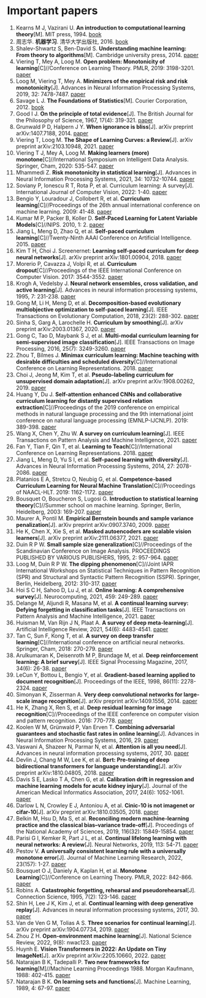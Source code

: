 # Important papers

1. Kearns M J, Vazirani U. **An introduction to computational learning theory**[M]. MIT press, 1994. [book](https://books.google.com/books?hl=zh-CN&lr=&id=vCA01wY6iywC&oi=fnd&pg=PR11&ots=p3M5eXutCA&sig=IyM8SW_y0WxvrLkwNZDv6GeOSUc)
1. 周志华. **机器学习**. 清华大学出版社, 2016. [book](https://cs.nju.edu.cn/zhouzh/zhouzh.files/publication/MLbook2016.htm)
1. Shalev-Shwartz S, Ben-David S. **Understanding machine learning: From theory to algorithms**[M]. Cambridge university press, 2014. [paper](http://103.47.12.35/bitstream/handle/1/1069/understanding-machine-learning-theory-algorithms.pdf?sequence=1&isAllowed=y)
1. Viering T, Mey A, Loog M. **Open problem: Monotonicity of learning**[C]//Conference on Learning Theory. PMLR, 2019: 3198-3201. [paper](http://proceedings.mlr.press/v99/viering19a/viering19a.pdf)
1. Loog M, Viering T, Mey A. **Minimizers of the empirical risk and risk monotonicity**[J]. Advances in Neural Information Processing Systems, 2019, 32: 7478-7487. [paper](https://arxiv.org/pdf/1907.05476.pdf)
1. Savage L J. **The Foundations of Statistics**[M]. Courier Corporation, 2012. [book](https://books.google.com/books?hl=zh-CN&lr=&id=N_bBAgAAQBAJ&oi=fnd&pg=PA1&ots=8uoDYHkm-n&sig=A_hAwDj_75zC4jIBsXviGyicmR4)
1. Good I J. **On the principle of total evidence**[J]. The British Journal for the Philosophy of Science, 1967, 17(4): 319-321. [paper](https://www.jstor.org/stable/pdf/686773.pdf?casa_token=D7XZRowDd30AAAAA:wmGJvHj1AvbGc76It-oP3wPeKI6n1hvqYVhJQS6OPHqHAAd48Dsv2UvZ5a3I_xw5H3zrC3gqRx73DtT9PY0P_QNTTW0vX-h__Dt1WZDa8GKdHaEWv3Wkrg)
1. Grunwald P D, Halpern J Y. **When ignorance is bliss**[J]. arXiv preprint arXiv:1407.7188, 2014. [paper](https://www.researchgate.net/profile/Peter-Gruenwald/publication/221404811_When_Ignorance_is_Bliss/links/546378a60cf2c0c6aec4c031/When-Ignorance-is-Bliss.pdf)
1. Viering T, Loog M. **The Shape of Learning Curves: a Review**[J]. arXiv preprint arXiv:2103.10948, 2021. [paper](https://arxiv.org/pdf/2103.10948.pdf)
1. Viering T J, Mey A, Loog M. **Making learners (more) monotone**[C]//International Symposium on Intelligent Data Analysis. Springer, Cham, 2020: 535-547. [paper](https://www.researchgate.net/profile/Tom-Viering/publication/337531868_Making_Learners_More_Monotone/links/5f4e07b9a6fdcc14c504d66c/Making-Learners-More-Monotone.pdf)
1. Mhammedi Z. **Risk monotonicity in statistical learning**[J]. Advances in Neural Information Processing Systems, 2021, 34: 10732-10744. [paper](https://proceedings.neurips.cc/paper/2021/file/5907c88df2965e500c98e948dfae20c0-Paper.pdf)
1. Soviany P, Ionescu R T, Rota P, et al. Curriculum learning: A survey[J]. International Journal of Computer Vision, 2022: 1-40. [paper](https://link.springer.com/content/pdf/10.1007/s11263-022-01611-x.pdf?pdf=button)
1. Bengio Y, Louradour J, Collobert R, et al. **Curriculum learning**[C]//Proceedings of the 26th annual international conference on machine learning. 2009: 41-48. [paper](http://www.thespermwhale.com/jaseweston/papers/curriculum.pdf)
1. Kumar M P, Packer B, Koller D. **Self-Paced Learning for Latent Variable Models**[C]//NIPS. 2010, 1: 2. [paper](http://papers.neurips.cc/paper/3923-self-paced-learning-for-latent-variable-models.pdf)
1. Jiang L, Meng D, Zhao Q, et al. **Self-paced curriculum learning**[C]//Twenty-Ninth AAAI Conference on Artificial Intelligence. 2015. [paper](https://www.aaai.org/ocs/index.php/AAAI/AAAI15/paper/viewFile/%0B9750/9929)
1. Kim T H, Choi J. Screenernet: **Learning self-paced curriculum for deep neural networks**[J]. arXiv preprint arXiv:1801.00904, 2018. [paper](https://arxiv.org/pdf/1801.00904.pdf)
1. Morerio P, Cavazza J, Volpi R, et al. **Curriculum dropout**[C]//Proceedings of the IEEE International Conference on Computer Vision. 2017: 3544-3552. [paper](http://www.vision.jhu.edu/assets/MorerioICCV17.pdf)
1. Krogh A, Vedelsby J. **Neural network ensembles, cross validation, and active learning**[J]. Advances in neural information processing systems, 1995, 7: 231-238. [paper](http://citeseerx.ist.psu.edu/viewdoc/download?doi=10.1.1.52.9672&rep=rep1&type=pdf)
1. Gong M, Li H, Meng D, et al. **Decomposition-based evolutionary multiobjective optimization to self-paced learning**[J]. IEEE Transactions on Evolutionary Computation, 2018, 23(2): 288-302. [paper](https://ieeexplore.ieee.org/abstract/document/8396286/)
1. Sinha S, Garg A, Larochelle H. **Curriculum by smoothing**[J]. arXiv preprint arXiv:2003.01367, 2020. [paper](https://arxiv.org/pdf/2003.01367.pdf)
1. Gong C, Tao D, Maybank S J, et al. **Multi-modal curriculum learning for semi-supervised image classification**[J]. IEEE Transactions on Image Processing, 2016, 25(7): 3249-3260. [paper](https://www.dcs.bbk.ac.uk/~SJMAYBANK/MultiModal.pdf)
1. Zhou T, Bilmes J. **Minimax curriculum learning: Machine teaching with desirable difficulties and scheduled diversity**[C]//International Conference on Learning Representations. 2018. [paper](https://openreview.net/pdf?id=BywyFQlAW)
1. Choi J, Jeong M, Kim T, et al. **Pseudo-labeling curriculum for unsupervised domain adaptation**[J]. arXiv preprint arXiv:1908.00262, 2019. [paper](https://arxiv.org/pdf/1908.00262.pdf)
1. Huang Y, Du J. **Self-attention enhanced CNNs and collaborative curriculum learning for distantly supervised relation extraction**[C]//Proceedings of the 2019 conference on empirical methods in natural language processing and the 9th international joint conference on natural language processing (EMNLP-IJCNLP). 2019: 389-398. [paper](https://aclanthology.org/D19-1037.pdf)
1. Wang X, Chen Y, Zhu W. **A survey on curriculum learning**[J]. IEEE Transactions on Pattern Analysis and Machine Intelligence, 2021. [paper](https://arxiv.org/abs/2010.13166)
1. Fan Y, Tian F, Qin T, et al. **Learning to Teach**[C]//International Conference on Learning Representations. 2018. [paper](https://www.researchgate.net/profile/Yang-Fan-97/publication/325076365_Learning_to_Teach/links/5e99a97fa6fdcca78920484f/Learning-to-Teach.pdf)
1. Jiang L, Meng D, Yu S I, et al. **Self-paced learning with diversity**[J]. Advances in Neural Information Processing Systems, 2014, 27: 2078-2086. [paper](http://papers.neurips.cc/paper/5568-self-paced-learning-with-diversity.pdf)
1. Platanios E A, Stretcu O, Neubig G, et al. **Competence-based Curriculum Learning for Neural Machine Translation**[C]//Proceedings of NAACL-HLT. 2019: 1162-1172. [paper](http://aclanthology.lst.uni-saarland.de/N19-1119.pdf)
1. Bousquet O, Boucheron S, Lugosi G. **Introduction to statistical learning theory**[C]//Summer school on machine learning. Springer, Berlin, Heidelberg, 2003: 169-207. [paper](http://citeseerx.ist.psu.edu/viewdoc/download?doi=10.1.1.63.2036&rep=rep1&type=pdf)
1. Maurer A, Pontil M. **Empirical Bernstein bounds and sample variance penalization**[J]. arXiv preprint arXiv:0907.3740, 2009. [paper](https://arxiv.org/pdf/0907.3740.pdf)
1. He K, Chen X, Xie S, et al. **Masked autoencoders are scalable vision learners**[J]. arXiv preprint arXiv:2111.06377, 2021. [paper](https://arxiv.org/pdf/2111.06377.pdf)
1. Duin R P W. **Small sample size generalization**[C]//Proceedings of the Scandinavian Conference on Image Analysis. PROCEEDINGS PUBLISHED BY VARIOUS PUBLISHERS, 1995, 2: 957-964. [paper](http://homepage.tudelft.nl/a9p19/papers/scia_95.sssize.pdf)
1. Loog M, Duin R P W. **The dipping phenomenon**[C]//Joint IAPR International Workshops on Statistical Techniques in Pattern Recognition (SPR) and Structural and Syntactic Pattern Recognition (SSPR). Springer, Berlin, Heidelberg, 2012: 310-317. [paper](https://semisupervised-learning.compute.dtu.dk/wp-content/uploads/2016/08/dipping.pdf)
1. Hoi S C H, Sahoo D, Lu J, et al. **Online learning: A comprehensive survey**[J]. Neurocomputing, 2021, 459: 249-289. [paper](https://sci-hub.mksa.top/https://doi.org/10.1016/j.neucom.2021.04.112)
1. Delange M, Aljundi R, Masana M, et al. **A continual learning survey: Defying forgetting in classification tasks**[J]. IEEE Transactions on Pattern Analysis and Machine Intelligence, 2021. [paper](https://homes.esat.kuleuven.be/~konijn/publications/2020/DeLange2.pdf)
1. Huisman M, Van Rijn J N, Plaat A. **A survey of deep meta-learning**[J]. Artificial Intelligence Review, 2021, 54(6): 4483-4541. [paper](https://ada.liacs.nl/papers/HuiEtAl21.pdf)
1. Tan C, Sun F, Kong T, et al. **A survey on deep transfer learning**[C]//International conference on artificial neural networks. Springer, Cham, 2018: 270-279. [paper](https://arxiv.org/pdf/1808.01974.pdf)
1. Arulkumaran K, Deisenroth M P, Brundage M, et al. **Deep reinforcement learning: A brief survey**[J]. IEEE Signal Processing Magazine, 2017, 34(6): 26-38. [paper](http://web.khu.ac.kr/~tskim/PatternClass%20LEc%20Note%2026-3%20DRL%20IEEE%20Magazine.pdf)
1. LeCun Y, Bottou L, Bengio Y, et al. **Gradient-based learning applied to document recognition**[J]. Proceedings of the IEEE, 1998, 86(11): 2278-2324. [paper](http://vision.stanford.edu/cs598_spring07/papers/Lecun98.pdf)
1. Simonyan K, Zisserman A. **Very deep convolutional networks for large-scale image recognition**[J]. arXiv preprint arXiv:1409.1556, 2014. [paper](https://cdn-sv1.deepsense.ai/wp-content/uploads/2017/08/1409.1556-3.pdf)
1. He K, Zhang X, Ren S, et al. **Deep residual learning for image recognition**[C]//Proceedings of the IEEE conference on computer vision and pattern recognition. 2016: 770-778. [paper](https://www.deeplearningitalia.com/wp-content/uploads/2017/12/Dropbox_Deep-Residual-Learning-for-Image-Recognition.pdf)
1. Koolen W M, Grünwald P, Van Erven T. **Combining adversarial guarantees and stochastic fast rates in online learning**[J]. Advances in Neural Information Processing Systems, 2016, 29. [paper](https://www.researchgate.net/profile/Peter-Gruenwald/publication/303409477_Combining_Adversarial_Guarantees_and_Stochastic_Fast_Rates_in_Online_Learning/links/591dea30a6fdcc233fcead50/Combining-Adversarial-Guarantees-and-Stochastic-Fast-Rates-in-Online-Learning.pdf)
1. Vaswani A, Shazeer N, Parmar N, et al. **Attention is all you need**[J]. Advances in neural information processing systems, 2017, 30. [paper](https://static.aminer.cn/upload/pdf/868/768/1297/599c7987601a182cd2648373.pdf)
1. Devlin J, Chang M W, Lee K, et al. **Bert: Pre-training of deep bidirectional transformers for language understanding**[J]. arXiv preprint arXiv:1810.04805, 2018. [paper](https://arxiv.org/pdf/1810.04805.pdf&usg=ALkJrhhzxlCL6yTht2BRmH9atgvKFxHsxQ)
1. Davis S E, Lasko T A, Chen G, et al. **Calibration drift in regression and machine learning models for acute kidney injury**[J]. Journal of the American Medical Informatics Association, 2017, 24(6): 1052-1061. [paper](https://www.ncbi.nlm.nih.gov/pmc/articles/PMC6080675/)
1. Darlow L N, Crowley E J, Antoniou A, et al. **Cinic-10 is not imagenet or cifar-10**[J]. arXiv preprint arXiv:1810.03505, 2018. [paper](https://arxiv.org/pdf/1810.03505.pdf)
1. Belkin M, Hsu D, Ma S, et al. **Reconciling modern machine-learning practice and the classical bias–variance trade-off**[J]. Proceedings of the National Academy of Sciences, 2019, 116(32): 15849-15854. [paper](https://arxiv.org/pdf/1812.11118.pdf)
1. Parisi G I, Kemker R, Part J L, et al. **Continual lifelong learning with neural networks: A review**[J]. Neural Networks, 2019, 113: 54-71. [paper](https://www.researchgate.net/profile/German-Parisi-2/publication/323335071_Continual_Lifelong_Learning_with_Neural_Networks_A_Review/links/5c4a373392851c22a38e8590/Continual-Lifelong-Learning-with-Neural-Networks-A-Review.pdf)
1. Pestov V. **A universally consistent learning rule with a universally monotone error**[J]. Journal of Machine Learning Research, 2022, 23(157): 1-27. [paper](https://www.jmlr.org/papers/volume23/21-1043/21-1043.pdf)
1. Bousquet O J, Daniely A, Kaplan H, et al. **Monotone Learning**[C]//Conference on Learning Theory. PMLR, 2022: 842-866. [paper](https://proceedings.mlr.press/v178/bousquet22a/bousquet22a.pdf)
1. Robins A. **Catastrophic forgetting, rehearsal and pseudorehearsal**[J]. Connection Science, 1995, 7(2): 123-146. [paper](https://citeseerx.ist.psu.edu/viewdoc/download?doi=10.1.1.108.3078&rep=rep1&type=pdf)
1. Shin H, Lee J K, Kim J, et al. **Continual learning with deep generative replay**[J]. Advances in neural information processing systems, 2017, 30. [paper](https://proceedings.neurips.cc/paper/2017/file/0efbe98067c6c73dba1250d2beaa81f9-Paper.pdf)
1. Van de Ven G M, Tolias A S. **Three scenarios for continual learning**[J]. arXiv preprint arXiv:1904.07734, 2019. [paper](https://arxiv.org/pdf/1904.07734.pdf)
1. Zhou Z H. **Open-environment machine learning**[J]. National Science Review, 2022, 9(8): nwac123. [paper](https://academic.oup.com/nsr/article-pdf/9/8/nwac123/45472108/nwac123.pdf)
1. Huynh E. **Vision Transformers in 2022: An Update on Tiny ImageNet**[J]. arXiv preprint arXiv:2205.10660, 2022. [paper](https://arxiv.org/pdf/2205.10660.pdf)
1. Natarajan B K, Tadepalli P. **Two new frameworks for learning**[M]//Machine Learning Proceedings 1988. Morgan Kaufmann, 1988: 402-415. [paper](https://citeseerx.ist.psu.edu/document?repid=rep1&type=pdf&doi=0c8227701c48ffa12a50d88321454bb73c8f101b)
1. Natarajan B K. **On learning sets and functions**[J]. Machine Learning, 1989, 4: 67-97. [paper](https://link.springer.com/content/pdf/10.1007/BF00114804.pdf)
